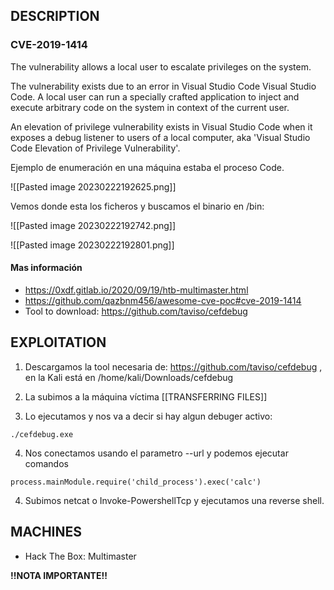 
## DESCRIPTION

### CVE-2019-1414

The vulnerability allows a local user to escalate privileges on the system.

The vulnerability exists due to an error in Visual Studio Code Visual Studio Code. A local user can run a specially crafted application to inject and execute arbitrary code on the system in context of the current user.

An elevation of privilege vulnerability exists in Visual Studio Code when it exposes a debug listener to users of a local computer, aka 'Visual Studio Code Elevation of Privilege Vulnerability'.

Ejemplo de enumeración en una máquina estaba el proceso Code.

![[Pasted image 20230222192625.png]]

Vemos donde esta los ficheros y buscamos el binario en /bin:

![[Pasted image 20230222192742.png]]

![[Pasted image 20230222192801.png]]

#### Mas información
* https://0xdf.gitlab.io/2020/09/19/htb-multimaster.html
* https://github.com/qazbnm456/awesome-cve-poc#cve-2019-1414
* Tool to download: https://github.com/taviso/cefdebug

## EXPLOITATION

1. Descargamos la tool necesaria de: https://github.com/taviso/cefdebug , en la Kali está en /home/kali/Downloads/cefdebug

2. La subimos a la máquina víctima [[TRANSFERRING FILES]]

3. Lo ejecutamos y nos va a decir si hay algun debuger activo:

```
./cefdebug.exe
```

4. Nos conectamos usando el parametro --url y podemos ejecutar comandos

```
process.mainModule.require('child_process').exec('calc')
```

4. Subimos netcat o Invoke-PowershellTcp y ejecutamos una reverse shell.

## MACHINES

* Hack The Box: Multimaster

**!!NOTA IMPORTANTE!!** 